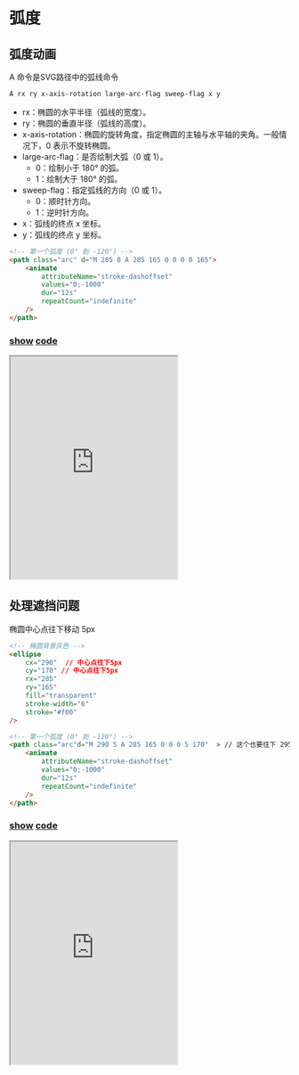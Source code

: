 # 弧度

## 弧度动画
A 命令是SVG路径中的弧线命令
``` css
A rx ry x-axis-rotation large-arc-flag sweep-flag x y
```
* rx：椭圆的水平半径（弧线的宽度）。
* ry：椭圆的垂直半径（弧线的高度）。
* x-axis-rotation：椭圆的旋转角度，指定椭圆的主轴与水平轴的夹角。一般情况下，0 表示不旋转椭圆。
* large-arc-flag：是否绘制大弧（0 或 1）。
  - 0：绘制小于 180° 的弧。
  - 1：绘制大于 180° 的弧。
* sweep-flag：指定弧线的方向（0 或 1）。
  - 0：顺时针方向。
  - 1：逆时针方向。
* x：弧线的终点 x 坐标。
* y：弧线的终点 y 坐标。
``` html
<!-- 第一个弧度 (0° 到 -120°) -->
<path class="arc" d="M 285 0 A 285 165 0 0 0 0 165">
    <animate
        attributeName="stroke-dashoffset"
        values="0;-1000"
        dur="12s"
        repeatCount="indefinite"
    />
</path>
```

### [**show**](https://zhuanwan.github.io/blogs/svg-demo/弧度1.html)  [**code**](https://github.com/zhuanwan/blogs/tree/master/docs/.vuepress/public/svg-demo/弧度1.html)
<iframe style="height:400px" class="custom-iframe" src="https://zhuanwan.github.io/blogs/svg-demo/弧度1.html">  
 </iframe>

## 处理遮挡问题
椭圆中心点往下移动 5px
``` html
<!-- 椭圆背景灰色 -->
<ellipse
    cx="290"  // 中心点往下5px
    cy="170" // 中心点往下5px
    rx="285"  
    ry="165" 
    fill="transparent"
    stroke-width="6"
    stroke="#f00"
/>

<!-- 第一个弧度 (0° 到 -120°) -->
<path class="arc"d="M 290 5 A 285 165 0 0 0 5 170"  > // 这个也要往下 295->290 175->170
    <animate
        attributeName="stroke-dashoffset"
        values="0;-1000"
        dur="12s"
        repeatCount="indefinite"
    />
</path>
```


### [**show**](https://zhuanwan.github.io/blogs/svg-demo/弧度2.html)  [**code**](https://github.com/zhuanwan/blogs/tree/master/docs/.vuepress/public/svg-demo/弧度2.html)
<iframe style="height:400px" class="custom-iframe" src="https://zhuanwan.github.io/blogs/svg-demo/弧度2.html">  
 </iframe>
